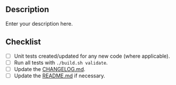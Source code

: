 ## Description

Enter your description here.

## Checklist

- [ ] Unit tests created/updated for any new code (where applicable).
- [ ] Run all tests with `./build.sh validate`.
- [ ] Update the [CHANGELOG.md](CHANGELOG.md).
- [ ] Update the [README.md](README.md) if necessary.